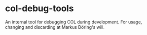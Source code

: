 # col-debug-tools
An internal tool for debugging COL during development. For usage, changing and discarding at Markus Döring's will.
